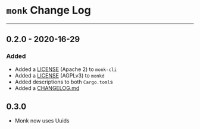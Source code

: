 # `monk` Change Log
-----

## 0.2.0 - 2020-16-29

### Added

* Added a [LICENSE](monk-cli/LICENSE) (Apache 2) to `monk-cli`
* Added a [LICENSE](monkd/LICENSE) (AGPLv3) to `monkd`
* Added descriptions to both `Cargo.toml`s
* Added a [CHANGELOG.md](CHANGELOG.md)

## 0.3.0
* Monk now uses Uuids